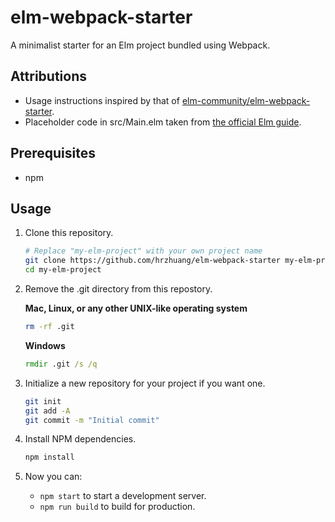 # elm-webpack-starter

A minimalist starter for an Elm project bundled using Webpack.

## Attributions

* Usage instructions inspired by that of [elm-community/elm-webpack-starter](https://github.com/elm-community/elm-webpack-starter).
* Placeholder code in src/Main.elm taken from [the official Elm guide](https://guide.elm-lang.org).

## Prerequisites

* npm

## Usage

1. Clone this repository.

   ```bash
   # Replace "my-elm-project" with your own project name
   git clone https://github.com/hrzhuang/elm-webpack-starter my-elm-project
   cd my-elm-project
   ```

2. Remove the .git directory from this repostory.

   **Mac, Linux, or any other UNIX-like operating system**
   
   ```sh
   rm -rf .git
   ```
   
   **Windows**
   
   ```bat
   rmdir .git /s /q
   ```

3. Initialize a new repository for your project if you want one.

   ```sh
   git init
   git add -A
   git commit -m "Initial commit"
   ```

4. Install NPM dependencies.

   ```sh
   npm install
   ```

5. Now you can:

   * `npm start` to start a development server.
   * `npm run build` to build for production.
